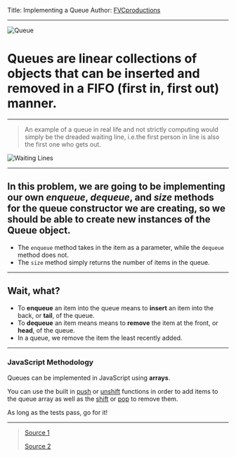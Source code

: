 Title: Implementing a Queue
Author: [FVCproductions](http://fvcproductions.com)

---

![Queue](http://www.stoimen.com/blog/wp-content/uploads/2012/06/2.-Queue-Operations.png)

# Queues are linear collections of objects that can be inserted and removed in a FIFO (first in, first out) manner.

---

> An example of a queue in real life and not strictly computing would simply be the dreaded waiting line, i.e.the first person in line is also the first one who gets out.

![Waiting Lines](http://blog.lavi.com/wp-content/uploads/2013/01/waiting-in-line-1024x339.jpg)

---

## In this problem, we are going to be implementing our own ***enqueue***, ***dequeue***, and ***size*** methods for the queue constructor we are creating, so we should be able to create new instances of the Queue object.

- The `enqueue` method takes in the item as a parameter, while the `dequeue` method does not.
- The `size` method simply returns the number of items in the queue.

---

## Wait, what?

- To **enqueue** an item into the queue means to **insert** an item into the back, or **tail**, of the queue.
- To **dequeue** an item means means  to **remove** the item at the front, or **head**, of the queue.
- In a queue, we remove the item the least recently added.

---

### JavaScript Methodology

Queues can be implemented in JavaScript using **arrays**.

You can use the built in [push](https://developer.mozilla.org/en-US/docs/Web/JavaScript/Reference/Global_Objects/Array/push) or [unshift](https://developer.mozilla.org/en-US/docs/Web/JavaScript/Reference/Global_Objects/Array/unshift) functions in order to add items to the queue array as well as the [shift](https://developer.mozilla.org/en-US/docs/Web/JavaScript/Reference/Global_Objects/Array/shift) or [pop](https://developer.mozilla.org/en-US/docs/Web/JavaScript/Reference/Global_Objects/Array/pop) to remove them.

As long as the tests pass, go for it!

---

> [Source 1](http://code.stephenmorley.org/javascript/queues/)
>
> [Source 2](http://www.cs.cmu.edu/~adamchik/15-121/lectures/Stacks%20and%20Queues/Stacks%20and%20Queues.html)
